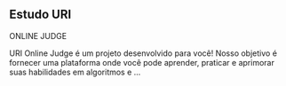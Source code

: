 <H2> Estudo URI </H2>
<P>ONLINE JUDGE</P>

URI Online Judge é um projeto desenvolvido para você! Nosso objetivo é fornecer uma plataforma onde você pode aprender,
praticar e aprimorar suas habilidades em algoritmos e ...
